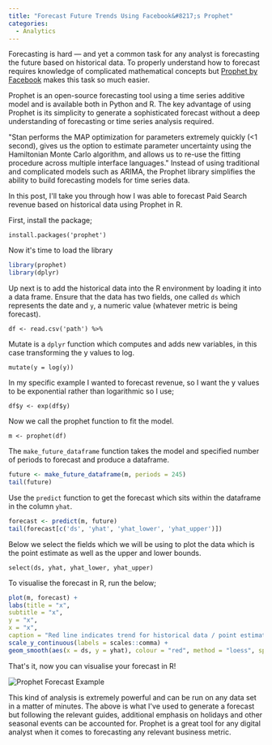 ```yaml
---
title: "Forecast Future Trends Using Facebook&#8217;s Prophet"
categories:
  - Analytics
---
```

Forecasting is hard &mdash; and yet a common task for any analyst is forecasting the future based on historical data. To properly understand how to forecast requires knowledge of complicated mathematical concepts but [Prophet by Facebook](https://facebook.github.io/prophet/) makes this task so much easier.

Prophet is an open-source forecasting tool using a time series additive model and is available both in Python and R. The key advantage of using Prophet is its simplicity to generate a sophisticated forecast without a deep understanding of forecasting or time series analysis required.

"Stan performs the MAP optimization for parameters extremely quickly (<1 second), gives us the option to estimate parameter uncertainty using the Hamiltonian Monte Carlo algorithm, and allows us to re-use the fitting procedure across multiple interface languages." Instead of using traditional and complicated models such as ARIMA, the Prophet library simplifies the ability to build forecasting models for time series data.

In this post, I'll take you through how I was able to forecast Paid Search revenue based on historical data using Prophet in R.

First, install the package;

`install.packages('prophet')`

Now it's time to load the library

```r
library(prophet)
library(dplyr)
```

Up next is to add the historical data into the R environment by loading it into a data frame. Ensure that the data has two fields, one called `ds` which represents the date and `y`, a numeric value (whatever metric is being forecast).

`df <- read.csv('path') %>%`

Mutate is a `dplyr` function which computes and adds new variables, in this case transforming the y values to log.

`mutate(y = log(y))`

In my specific example I wanted to forecast revenue, so I want the y values to be exponential rather than logarithmic so I use;

`df$y <- exp(df$y)`

Now we call the prophet function to fit the model.

`m <- prophet(df)`

The `make_future_dataframe` function takes the model and specified number of periods to forecast and produce a dataframe.

```r
future <- make_future_dataframe(m, periods = 245)
tail(future)
```

Use the `predict` function to get the forecast which sits within the dataframe in the column `yhat`.

```r
forecast <- predict(m, future)
tail(forecast[c('ds', 'yhat', 'yhat_lower', 'yhat_upper')])
```

Below we select the fields which we will be using to plot the data which is the point estimate as well as the upper and lower bounds.

`select(ds, yhat, yhat_lower, yhat_upper)`

To visualise the forecast in R, run the below;

```r
plot(m, forecast) +
labs(title = "x",
subtitle = "x",
y = "x",
x = "x",
caption = "Red line indicates trend for historical data / point estimate for forecasts") +
scale_y_continuous(labels = scales::comma) +
geom_smooth(aes(x = ds, y = yhat), colour = "red", method = "loess", span = .1)
```

That's it, now you can visualise your forecast in R!

![Prophet Forecast Example](https://anthonypiccolo.github.io/assets/2018/05/prophet-forecast.jpg)

This kind of analysis is extremely powerful and can be run on any data set in a matter of minutes. The above is what I've used to generate a forecast but following the relevant guides, additional emphasis on holidays and other seasonal events can be accounted for. Prophet is a great tool for any digital analyst when it comes to forecasting any relevant business metric.
